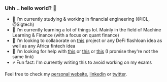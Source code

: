 ### Uhh .. hello world? 👋

- 🔭 I’m currently studying & working in financial engineering (@ICL, @Sigtech)
- 🌱 I’m currently learning a lot of things lol. Mainly in the field of Machine Learning & Finance (with a focus on quant finance)
- 👯 I’m looking to collaborate on [this](https://github.com/milas-melt/Moroccan-Databases) project or any DeFi flashloan idea as well as any Africa fintech idea
- 🤔 I’m looking for help with [this](https://github.com/milas-melt/Moroccan-Databases) or [this](https://github.com/milas-melt/multi-character-AI-bot) or [this](https://github.com/milas-melt/dj_station) (I promise they're not the same link)
- ⚡ Fun fact: I'm currently writing this to avoid working on my exams

Feel free to check my [personal website](http://www.salimtlemcani.com/), [linkedin](https://www.linkedin.com/in/salim-tlem%C3%A7ani-770858148/) or [twitter](https://twitter.com/salim_tlem).
